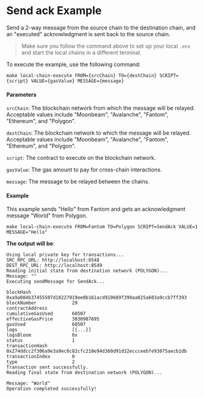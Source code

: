 # Send ack Example

Send a 2-way message from the source chain to the destination chain, and an "executed" acknowledgment is sent back to the source chain.

> Make sure you follow the command above to set up your local `.env` and start the local chains in a different terminal.

To execute the example, use the following command:

```
make local-chain-execute FROM={srcChain} TO={destChain} SCRIPT={script} VALUE={gasValue} MESSAGE={message}
```

#### Parameters

`srcChain`: The blockchain network from which the message will be relayed. Acceptable values include "Moonbeam", "Avalanche", "Fantom", "Ethereum", and "Polygon".

`destChain`: The blockchain network to which the message will be relayed. Acceptable values include "Moonbeam", "Avalanche", "Fantom", "Ethereum", and "Polygon".

`script`: The contract to execute on the blockchain network.

`gasValue`: The gas amount to pay for cross-chain interactions.

`message`: The message to be relayed between the chains.

#### Example

This example sends "Hello" from Fantom and gets an acknowledgment message "World" from Polygon.

```
make local-chain-execute FROM=Fantom TO=Polygon SCRIPT=SendAck VALUE=1 MESSAGE="Hello"
```

**The output will be**:

```
Using local private key for transactions...
SRC_RPC_URL: http://localhost:8548
DEST_RPC_URL: http://localhost:8549
Reading initial state from destination network (POLYGON)...
Message: ""
Executing sendMessage for SendAck...

blockHash               0xa9a084b37455507d18227019ee0b161acd910689f390aa025a603a9ccb7ff393
blockNumber             29
contractAddress
cumulativeGasUsed       60507
effectiveGasPrice       3030987695
gasUsed                 60507
logs                    [{...}]
logsBloom               0x
status                  1
transactionHash         0x274ddcc2f306a9e3a9ec0c82cfc210e94d360d91d32eccceebfe93075aecb1db
transactionIndex        0
type                    2
Transaction sent successfully.
Reading final state from destination network (POLYGON)...

Message: "World"
Operation completed successfully!
```
